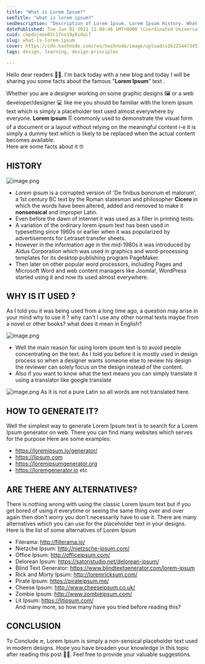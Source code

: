 ```yaml
---
title: "What is Lorem Ipsum?"
seoTitle: "what is lorem ipsum?"
seoDescription: "Description of Lorem Ipsum. Lorem Ipsum History. What is Lorem Ipsum"
datePublished: Tue Jun 01 2021 11:00:46 GMT+0000 (Coordinated Universal Time)
cuid: ckpdxjooo03c17ns19y8idaif
slug: what-is-lorem-ipsum
cover: https://cdn.hashnode.com/res/hashnode/image/upload/v1622544734516/5ARHP4DrB.png
tags: design, learning, design-principles

---
```


Hello dear readers 👋🏻. I'm back today with a new blog and today I will be sharing you some facts about the famous "**Lorem Ipsum**" text .

Whether you are a designer working on some graphic designs 🖼️ or a web developer/designer 💻 like me you should be familiar with the lorem ipsum text which is simply a placeholder text used almost everywhere by everyone. **Lorem ipsum** 🖺 commonly used to demonstrate the visual form of a document or a layout without relying on the meaningful content i-e it is simply a dummy text which is likely to be replaced when the actual content becomes available. 
<br>Here are some facts about it 🤓
## HISTORY
![image.png](https://cdn.hashnode.com/res/hashnode/image/upload/v1622541704952/mMSKgQfbU.png)
- *Lorem ipsum* is a corrupted version of 'De finibus bonorum et malorum', a 1st century BC text by the Roman statesman and philosopher **Cicero** in which the words have been altered, added and removed to make it **nonsensical** and improper Latin.
- Even before the dawn of internet it was used as a filler in printing tests.
- A variation of the ordinary lorem ipsum text has been used in typesetting since 1960s or earlier when it was popularized by advertisements for Letraset transfer sheets. 
- However in the information age in the mid-1980s it was introduced by Aldus Corporation which was used in graphics and word-processing templates for its desktop publishing program PageMaker.
- Then later on other popular word processors, including Pages and Microsoft Word and web content managers like Joomla!, WordPress started using it and now its used almost everywhere.

## WHY IS IT USED ?
As I told you it was being used from a long time ago, a question may arise in your mind why to use it ? why can't I use any other normal texts maybe from a novel or other books? what does it mean in English?

![image.png](https://cdn.hashnode.com/res/hashnode/image/upload/v1622542041399/7j5tG2XVW.png)

- Well the main reason for using lorem ipsum text is to avoid people concentrating on the text. As I told you before it is mostly used in design process so when a designer wants someone else to review his design the reviewer can solely focus on the design instead of the content.
- Also if you want to know what the text means you can simply translate it using a translator like google translate 

![image.png](https://cdn.hashnode.com/res/hashnode/image/upload/v1622542424141/oi_WIHu3J.png)
As it is not a pure Latin so all words are not translated here. 

## HOW TO GENERATE IT?
Well the simplest way to generate Lorem Ipsum text is to search for a Lorem Ipsum generator on web. There you can find many websites which serves for the purpose
Here are some examples:
- https://loremipsum.io/generator/
- https://lipsum.com
- https://loremipsumgenerator.org
- https://loremgenerator.io etc 

## ARE THERE ANY ALTERNATIVES?
There is nothing wrong with using the classic Lorem Ipsum text but if you get bored of using it everytime or seeing the same thing over and over again then don't worry you don't necessarily have to use it. There are many alternatives which you can use for the placeholder text in your designs. Here is the list of some alternatives of Lorem Ipsum 
- Filerama: http://fillerama.io/
- Nietzche Ipsum: http://nietzsche-ipsum.com/
- Office Ipsum: http://officeipsum.com/
- Delorean Ipsum: https://satoristudio.net/delorean-ipsum/
- Blind Text Generator: https://www.blindtextgenerator.com/lorem-ipsum
- Rick and Morty Ipsum: http://loremricksum.com/
- Pirate Ipsum: https://pirateipsum.me/
- Cheese Ipsum: http://www.cheeseipsum.co.uk/
- Zombie Ipsum: http://www.zombieipsum.com/
- Lit Ipsum: https://litipsum.com/
<br>And many more, so how many have you tried before reading this?

## CONCLUSION
To Conclude 🔚, Lorem Ipsum is simply a non-sensical placeholder text used in modern designs. Hope you have broaden your knowledge in this topic after reading this post ✌🏻. Feel free to provide your valuable suggestions.
